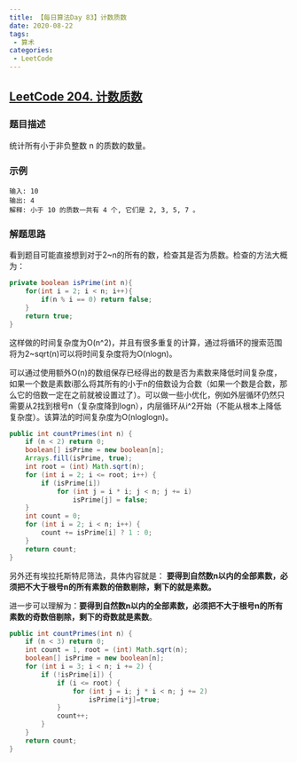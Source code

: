 ```yaml
---
title: 【每日算法Day 83】计数质数
date: 2020-08-22
tags:
 - 算术
categories:
 - LeetCode
---
```


## [LeetCode 204. 计数质数](https://leetcode-cn.com/problems/count-primes/)
### 题目描述
统计所有小于非负整数 n 的质数的数量。

### 示例
```
输入: 10
输出: 4
解释: 小于 10 的质数一共有 4 个, 它们是 2, 3, 5, 7 。
```

### 解题思路
看到题目可能直接想到对于2~n的所有的数，检查其是否为质数。检查的方法大概为：
```java
private boolean isPrime(int n){
    for(int i = 2; i < n; i++){
        if(n % i == 0) return false;
    }
    return true;
}
```
这样做的时间复杂度为O(n^2)，并且有很多重复的计算，通过将循环的搜索范围将为2~sqrt(n)可以将时间复杂度将为O(nlogn)。

可以通过使用额外O(n)的数组保存已经得出的数是否为素数来降低时间复杂度，如果一个数是素数i那么将其所有的小于n的倍数设为合数（如果一个数是合数，那么它的倍数一定在之前就被设置过了）。可以做一些小优化，例如外层循环仍然只需要从2找到根号n（复杂度降到logn），内层循环从i^2开始（不能从根本上降低复杂度）。该算法的时间复杂度为O(nloglogn)。
```java
public int countPrimes(int n) {
    if (n < 2) return 0;
    boolean[] isPrime = new boolean[n];
    Arrays.fill(isPrime, true);
    int root = (int) Math.sqrt(n);
    for (int i = 2; i <= root; i++) {
        if (isPrime[i])
            for (int j = i * i; j < n; j += i)
                isPrime[j] = false;
    }
    int count = 0;
    for (int i = 2; i < n; i++) {
        count += isPrime[i] ? 1 : 0;
    }
    return count;
}
```

另外还有埃拉托斯特尼筛法，具体内容就是：
**要得到自然数n以内的全部素数，必须把不大于根号n的所有素数的倍数剔除，剩下的就是素数。**

进一步可以理解为：**要得到自然数n以内的全部素数，必须把不大于根号n的所有素数的奇数倍剔除，剩下的奇数就是素数**。
```java
public int countPrimes(int n) {
    if (n < 3) return 0;
    int count = 1, root = (int) Math.sqrt(n);
    boolean[] isPrime = new boolean[n];
    for (int i = 3; i < n; i += 2) {
        if (!isPrime[i]) {
            if (i <= root) {
                for (int j = i; j * i < n; j += 2)
                    isPrime[i*j]=true; 
            }
            count++;
        }
    }
    return count;
}
```